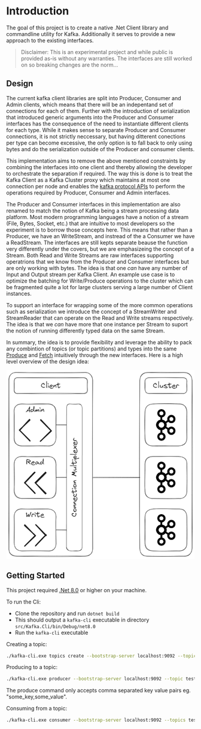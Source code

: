 # Introduction

The goal of this project is to create a native .Net Client library and commandline utility for Kafka.
Additionally it serves to provide a new approach to the existing interfaces.
> Disclaimer: This is an experimental project and while public is provided as-is without any warranties.
> The interfaces are still worked on so breaking changes are the norm...

## Design

The current kafka client libraries are split into Producer, Consumer and Admin clients, which means that there will be an indepentand set of connections for each of them.
Further with the introduction of serialization that introduced generic arguments into the Producer and Consumer interfaces has the consequence of the need to instantiate different clients for each type.
While it makes sense to separate Producer and Consumer connections, it is not strictly neccessary, but having ditterent conections per type can become excessive, the only option is to fall back to only using bytes and do the serialization outside of the Producer and consumer clients.

This implementation aims to remove the above mentioned constraints by combining the interfaces into one client and thereby allowing the developer to orchestrate the separation if required.
The way this is done is to treat the Kafka Client as a Kafka Cluster proxy which maintains at most one connection per node and enables the [kafka protocol APIs](https://kafka.apache.org/protocol.html#protocol_api_keys) to perform the operations required by Producer, Consumer and Admin interfaces.

The Producer and Consumer interfaces in this implementation are also renamed to match the notion of Kafka being a stream processing data platform. Most modern programming languages have a notion of a stream (File, Bytes, Socket, etc.) that are intuitive to most developers so the experiment is to borrow those concepts here. This means that rather than a Producer, we have an WriteStream, and instread of the a Consumer we have a ReadStream. The interfaces are still kepts separate beause the function very differently under the covers, but we are emphasizeing the concept of a Stream. Both Read and Write Streams are raw interfaces supporting operatrions that we know from the Producer and Consumer interfaces but are only working with bytes. The idea is that one _can_ have any number of Input and Output stream per Kafka Client. An example use case is to optimize the batching for Write/Produce operations to the cluster which can be fragmented quite a lot for large clusters serving a large number of Client instances.

To support an interface for wrapping some of the more common operations such as serialization we introduce the concept of a StreamWriter and StreamReader that can operate on the Read and Write streams respectively. The idea is that we _can_ have more that one instance per Stream to suport the notion of running differently typed data on the same Stream.

In summary, the idea is to provide flexibility and leverage the ability to pack any combintion of topics (or topic partitions) and types into the same [Produce](https://kafka.apache.org/protocol.html#The_Messages_Produce) and [Fetch](https://kafka.apache.org/protocol.html#The_Messages_Fetch) intuitively through the new interfaces. Here is a high level overview of the design idea:

![High level overview](/img/kafka-dotnet-L0.png)

## Getting Started

This project required [.Net 8.0](https://dotnet.microsoft.com/en-us/download/dotnet/8.0) or higher on your machine.

To run the Cli:

- Clone the repository and run `dotnet build`
- This should output a `kafka-cli` executable in directory `src/Kafka.Cli/bin/Debug/net8.0`
- Run the `kafka-cli` executable

Creating a topic:

```bash
./kafka-cli.exe topics create --bootstrap-server localhost:9092 --topic test
```

Producing to a topic:

```bash
./kafka-cli.exe producer --bootstrap-server localhost:9092 --topic test
```

The produce command only accepts comma separated key value pairs eg. "some_key,some_value".

Consuming from a topic:

```bash
./kafka-cli.exe consumer --bootstrap-server localhost:9092 --topics test --group-id test-cg
```

